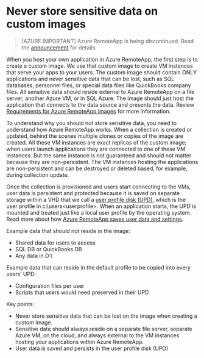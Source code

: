 
<properties
    pageTitle="Never store sensitive data on custom images for Azure RemoteApp | Microsoft Azure"
    description="Learn about the guidelines for storing data in custom images in Azure RemoteApp"
    services="remoteapp"
    documentationCenter=""
    authors="lizap"
    manager="mbaldwin" />

<tags
    ms.service="remoteapp"
    ms.workload="compute"
    ms.tgt_pltfrm="na"
    ms.devlang="na"
    ms.topic="article"
    ms.date="08/15/2016"
    ms.author="elizapo" />


# Never store sensitive data on custom images

> [AZURE.IMPORTANT]
> Azure RemoteApp is being discontinued. Read the [announcement](https://go.microsoft.com/fwlink/?linkid=821148) for details.

When you host your own application in Azure RemoteApp, the first step is to create a custom image. We use that custom image to create VM instances that serve your apps to your users. The custom image should contain ONLY applications and never sensitive data that can be lost, such as SQL databases, personnel files, or special data files like QuickBooks company files. All sensitive data should reside external to Azure RemoteApp on a file server, another Azure VM, or in SQL Azure. The image should just host the application that connects to the data source and presents the data. Review [Requirements for Azure RemoteApp images](remoteapp-imagereqs.md) for more information. 

To understand why you should not store sensitive data, you need to understand how Azure RemoteApp works. When a collection is created or updated, behind the scenes multiple clones or copies of the image are created. All these VM instances are exact replicas of the custom image; when users launch applications they are connected to one of these VM instances. But the same instance is not guaranteed and should not matter because they are non-persistent. The VM instances hosting the applications are non-persistent and can be destroyed or deleted based, for example, during collection update. 

Once the collection is provisioned and users start connecting to the VMs, user data is persistent and protected because it is saved on separate storage within a VHD that we call a [user profile disk (UPD)](remoteapp-upd.md), which is the user profile in c:\users\<userprofile>. When an application starts, the UPD is mounted and treated just like a local user profile by the operating system. Read more about how [Azure RemoteApp saves user data and settings](remoteapp-upd.md).

Example data that should not reside in the image:

- Shared data for users to access
- SQL DB or QuickBooks DB
- Any data in D:\

Example data that can reside in the default profile to be copied into every users’ UPD:

- Configuration files per user
- Scripts that users would need preserved in their UPD

Key points:

- Never store sensitive data that can be lost on the image when creating a custom image.
- Sensitive data should always reside on a separate file server, separate Azure VM, on the cloud, and always external to the VM instances hosting your applications within Azure RemoteApp. 
- User data is saved and persists in the user profile disk (UPD)


